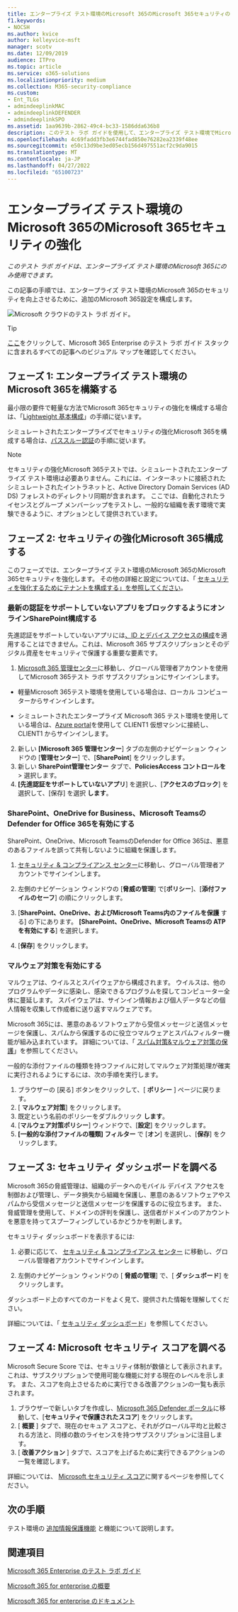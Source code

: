 ```yaml
---
title: エンタープライズ テスト環境のMicrosoft 365のMicrosoft 365セキュリティの強化
f1.keywords:
- NOCSH
ms.author: kvice
author: kelleyvice-msft
manager: scotv
ms.date: 12/09/2019
audience: ITPro
ms.topic: article
ms.service: o365-solutions
ms.localizationpriority: medium
ms.collection: M365-security-compliance
ms.custom:
- Ent_TLGs
- admindeeplinkMAC
- admindeeplinkDEFENDER
- admindeeplinkSPO
ms.assetid: 1aa9639b-2862-49c4-bc33-1586dda636b8
description: このテスト ラボ ガイドを使用して、エンタープライズ テスト環境でMicrosoft 365追加のMicrosoft 365セキュリティ設定を有効にします。
ms.openlocfilehash: 4c69fadd3fb3e6744fad850e76282ea2339f48ee
ms.sourcegitcommit: e50c13d9be3ed05ecb156d497551acf2c9da9015
ms.translationtype: MT
ms.contentlocale: ja-JP
ms.lasthandoff: 04/27/2022
ms.locfileid: "65100723"
---
```

# <a name="increased-microsoft-365-security-for-your-microsoft-365-for-enterprise-test-environment"></a>エンタープライズ テスト環境のMicrosoft 365のMicrosoft 365セキュリティの強化

*このテスト ラボ ガイドは、エンタープライズ テスト環境のMicrosoft 365にのみ使用できます。*

この記事の手順では、エンタープライズ テスト環境のMicrosoft 365のセキュリティを向上させるために、追加のMicrosoft 365設定を構成します。

![Microsoft クラウドのテスト ラボ ガイド。](../media/m365-enterprise-test-lab-guides/cloud-tlg-icon.png)

> [!TIP]
> [ここ](../downloads/Microsoft365EnterpriseTLGStack.pdf)をクリックして、Microsoft 365 Enterprise のテスト ラボ ガイド スタックに含まれるすべての記事へのビジュアル マップを確認してください。
  
## <a name="phase-1-build-out-your-microsoft-365-for-enterprise-test-environment"></a>フェーズ 1: エンタープライズ テスト環境のMicrosoft 365を構築する

最小限の要件で軽量な方法でMicrosoft 365セキュリティの強化を構成する場合は、「[Lightweight 基本構成](lightweight-base-configuration-microsoft-365-enterprise.md)」の手順に従います。
  
シミュレートされたエンタープライズでセキュリティの強化Microsoft 365を構成する場合は、[パススルー認証](pass-through-auth-m365-ent-test-environment.md)の手順に従います。
  
> [!NOTE]
> セキュリティの強化Microsoft 365テストでは、シミュレートされたエンタープライズ テスト環境は必要ありません。これには、インターネットに接続されたシミュレートされたイントラネットと、Active Directory Domain Services (AD DS) フォレストのディレクトリ同期が含まれます。 ここでは、自動化されたライセンスとグループ メンバーシップをテストし、一般的な組織を表す環境で実験できるように、オプションとして提供されています。 

## <a name="phase-2-configure-increased-microsoft-365-security"></a>フェーズ 2: セキュリティの強化Microsoft 365構成する

このフェーズでは、エンタープライズ テスト環境のMicrosoft 365のMicrosoft 365セキュリティを強化します。 その他の詳細と設定については、「 [セキュリティを強化するためにテナントを構成する」を参照してください](/office365/securitycompliance/tenant-wide-setup-for-increased-security)。

### <a name="configure-sharepoint-online-to-block-apps-that-dont-support-modern-authentication"></a>最新の認証をサポートしていないアプリをブロックするようにオンラインSharePoint構成する

先進認証をサポートしていないアプリには[、ID とデバイス アクセスの構成](../security/office-365-security/microsoft-365-policies-configurations.md)を適用することはできません。これは、Microsoft 365 サブスクリプションとそのデジタル資産をセキュリティで保護する重要な要素です。 

1. <a href="https://go.microsoft.com/fwlink/p/?linkid=2024339" target="_blank">Microsoft 365 管理センター</a>に移動し、グローバル管理者アカウントを使用してMicrosoft 365テスト ラボ サブスクリプションにサインインします。
    
  - 軽量Microsoft 365テスト環境を使用している場合は、ローカル コンピューターからサインインします。
    
  - シミュレートされたエンタープライズ Microsoft 365 テスト環境を使用している場合は、[Azure portal](https://portal.azure.com)を使用して CLIENT1 仮想マシンに接続し、CLIENT1 からサインインします。
 
2. 新しい **[Microsoft 365 管理センター**] タブの左側のナビゲーション ウィンドウの [**管理センター**] で、[**SharePoint**] をクリックします。
3. 新しい **SharePoint管理センター** タブで、**PoliciesAccess コントロールを** > 選択します。<a href="https://go.microsoft.com/fwlink/?linkid=2185071" target="_blank"></a>
4. **[先進認証をサポートしていないアプリ**] を選択し、[**アクセスのブロック**] を選択して、[保存] を選択 **します**。


### <a name="enable-defender-for-office-365-for-sharepoint-onedrive-for-business-and-microsoft-teams"></a>SharePoint、OneDrive for Business、Microsoft TeamsのDefender for Office 365を有効にする

SharePoint、OneDrive、Microsoft TeamsのDefender for Office 365は、悪意のあるファイルを誤って共有しないように組織を保護します。

1. <a href="https://go.microsoft.com/fwlink/p/?linkid=2024339" target="_blank">セキュリティ & コンプライアンス センター</a>に移動し、グローバル管理者アカウントでサインインします。

2. 左側のナビゲーション ウィンドウの [**脅威の管理**] で[**ポリシー**]、[**添付ファイルのセーフ**] の順にクリックします。 

3. [**SharePoint、OneDrive、およびMicrosoft Teams内のファイルを保護** する] の下にあります。 **[SharePoint、OneDrive、Microsoft Teamsの ATP を有効にする**] を選択します。

4. [**保存**] をクリックします。


### <a name="enable-anti-malware"></a>マルウェア対策を有効にする

マルウェアは、ウイルスとスパイウェアから構成されます。 ウイルスは、他のプログラムやデータに感染し、感染できるプログラムを探してコンピューター全体に蔓延します。 スパイウェアは、サインイン情報および個人データなどの個人情報を収集して作成者に送り返すマルウェアです。 

Microsoft 365には、悪意のあるソフトウェアから受信メッセージと送信メッセージを保護し、スパムから保護するのに役立つマルウェアとスパムフィルター機能が組み込まれています。 詳細については、「 [スパム対策&マルウェア対策の保護](../security/office-365-security/anti-spam-and-anti-malware-protection.md)」を参照してください。

一般的な添付ファイルの種類を持つファイルに対してマルウェア対策処理が確実に実行されるようにするには、次の手順を実行します。

1. ブラウザーの [戻る] ボタンをクリックして、[ **ポリシー** ] ページに戻ります。
2. [ **マルウェア対策**] をクリックします。
3. 既定という名前のポリシーをダブルクリック **します**。
4. [**マルウェア対策ポリシー**] ウィンドウで、[**設定**] をクリックします。
4. **[一般的な添付ファイルの種類] フィルター** で [**オン**] を選択し、[**保存**] をクリックします。


## <a name="phase-3-examine-the-security-dashboard"></a>フェーズ 3: セキュリティ ダッシュボードを調べる

Microsoft 365の脅威管理は、組織のデータへのモバイル デバイス アクセスを制御および管理し、データ損失から組織を保護し、悪意のあるソフトウェアやスパムから受信メッセージと送信メッセージを保護するのに役立ちます。 また、脅威管理を使用して、ドメインの評判を保護し、送信者がドメインのアカウントを悪意を持ってスプーフィングしているかどうかを判断します。 

セキュリティ ダッシュボードを表示するには:

1. 必要に応じて、 <a href="https://go.microsoft.com/fwlink/p/?linkid=2024339" target="_blank">セキュリティ & コンプライアンス センター</a> に移動し、グローバル管理者アカウントでサインインします。

2. 左側のナビゲーション ウィンドウの [ **脅威の管理**] で、[ **ダッシュボード**] をクリックします。

ダッシュボード上のすべてのカードをよく見て、提供された情報を理解してください。

詳細については、「 [セキュリティ ダッシュボード](../security/office-365-security/security-dashboard.md)」を参照してください。


## <a name="phase-4-examine-microsoft-secure-score"></a>フェーズ 4: Microsoft セキュリティ スコアを調べる

Microsoft Secure Score では、セキュリティ体制が数値として表示されます。これは、サブスクリプションで使用可能な機能に対する現在のレベルを示します。 また、スコアを向上させるために実行できる改善アクションの一覧も表示されます。

1. ブラウザーで新しいタブを作成し、<a href="https://go.microsoft.com/fwlink/p/?linkid=2077139" target="_blank">Microsoft 365 Defender ポータル</a>に移動して、[**セキュリティで保護されたスコア**] をクリックします。
2. [ **概要**  ] タブで、現在のセキュア スコアと、それがグローバル平均と比較される方法と、同様の数のライセンスを持つサブスクリプションに注目します。
3. [ **改善アクション** ] タブで、スコアを上げるために実行できるアクションの一覧を確認します。

詳細については、 [Microsoft セキュリティ スコア](../security/defender/microsoft-secure-score.md)に関するページを参照してください。

## <a name="next-steps"></a>次の手順

テスト環境の [追加情報保護機能](m365-enterprise-test-lab-guides.md#information-protection) と機能について説明します。

## <a name="see-also"></a>関連項目

[Microsoft 365 Enterprise のテスト ラボ ガイド](m365-enterprise-test-lab-guides.md)

[Microsoft 365 for enterprise の概要](microsoft-365-overview.md)

[Microsoft 365 for enterprise のドキュメント](/microsoft-365-enterprise/)
